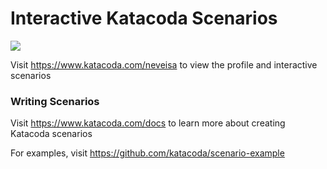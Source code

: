 # Interactive Katacoda Scenarios

[![](http://shields.katacoda.com/katacoda/neveisa/count.svg)](https://www.katacoda.com/neveisa "Get your profile on Katacoda.com")

Visit https://www.katacoda.com/neveisa to view the profile and interactive scenarios

### Writing Scenarios
Visit https://www.katacoda.com/docs to learn more about creating Katacoda scenarios

For examples, visit https://github.com/katacoda/scenario-example
